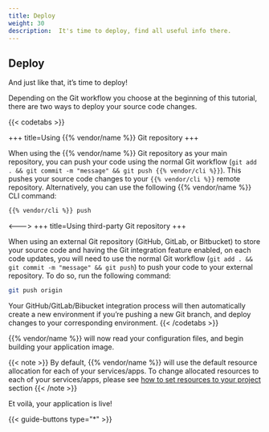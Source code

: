 ```yaml
---
title: Deploy
weight: 30
description:  It's time to deploy, find all useful info there.
---
```


## Deploy

And just like that, it’s time to deploy!

Depending on the Git workflow you choose at the beginning of this tutorial, there are two ways to deploy your source code changes.

{{< codetabs >}}

+++
title=Using {{% vendor/name %}} Git repository
+++

When using the {{% vendor/name %}} Git repository as your main repository, you can push your code using the normal Git workflow (`git add . && git commit -m "message" && git push {{% vendor/cli %}}`). This pushes your source code changes to your `{{% vendor/cli %}}` remote repository. Alternatively, you can use the following {{% vendor/name %}} CLI command:
```bash {location="Terminal"}
{{% vendor/cli %}} push
```

<--->
+++
title=Using third-party Git repository
+++

When using an external Git repository (GitHub, GitLab, or Bitbucket) to store your source code and having the Git integration feature enabled, on each code updates, you will need to use the normal Git workflow (`git add . && git commit -m "message" && git push`) to push your code to your external repository. To do so, run the following command:
```bash {location="Terminal"}
git push origin
```

Your GitHub/GitLab/Bibucket integration process will then automatically create a new environment if you’re pushing a new Git branch, and deploy changes to your corresponding environment.
{{< /codetabs >}}

{{% vendor/name %}} will now read your configuration files, and begin building your application image.

{{< note >}}
By default, {{% vendor/name %}} will use the default resource allocation for each of your services/apps. To change allocated resources to each of your services/apps, please see [how to set resources to your project](./set-resources.md) section
{{< /note >}}

Et voilà, your application is live!

[//]: # (**Your first push)

[//]: # (will fail**; don't worry, this is expected. At this point {{% vendor/cli %}} is not aware of the resources)

[//]: # (your application needs. You need to define how much CPU, memory, and disk to assign to the various containers. Back in your terminal, run:)

{{< guide-buttons type="*" >}}
